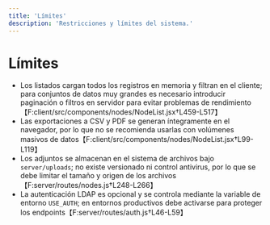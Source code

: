 ```yaml
---
title: 'Límites'
description: 'Restricciones y límites del sistema.'
---
```


# Límites

- Los listados cargan todos los registros en memoria y filtran en el cliente; para conjuntos de datos muy grandes es necesario introducir paginación o filtros en servidor para evitar problemas de rendimiento【F:client/src/components/nodes/NodeList.jsx†L459-L517】
- Las exportaciones a CSV y PDF se generan íntegramente en el navegador, por lo que no se recomienda usarlas con volúmenes masivos de datos【F:client/src/components/nodes/NodeList.jsx†L99-L119】
- Los adjuntos se almacenan en el sistema de archivos bajo `server/uploads`; no existe versionado ni control antivirus, por lo que se debe limitar el tamaño y origen de los archivos【F:server/routes/nodes.js†L248-L266】
- La autenticación LDAP es opcional y se controla mediante la variable de entorno `USE_AUTH`; en entornos productivos debe activarse para proteger los endpoints【F:server/routes/auth.js†L46-L59】

